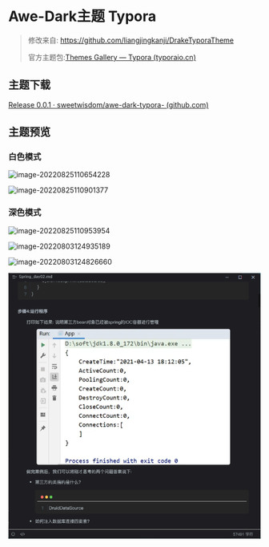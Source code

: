# Awe-Dark主题 Typora





> 修改来自: https://github.com/liangjingkanji/DrakeTyporaTheme
>
> 官方主题包:[Themes Gallery — Typora (typoraio.cn)](https://theme.typoraio.cn/)

## 主题下载

[Release 0.0.1 · sweetwisdom/awe-dark-typora- (github.com)](https://github.com/sweetwisdom/awe-dark-typora-/releases/tag/outPut)



## 主题预览

### 白色模式

![image-20220825110654228](https://gitee.com/ponyjie/mySou/raw/master/2022/08/upgit_20220825_1661397124.png)

![image-20220825110901377](https://gitee.com/ponyjie/mySou/raw/master/2022/08/upgit_20220825_1661397130.png)

### 深色模式

![image-20220825110953954](https://gitee.com/ponyjie/mySou/raw/master/2022/08/upgit_20220825_1661397136.png)



![image-20220803124935189](https://s2.loli.net/2022/08/03/X8yGNlgBha5Ifq2.png)

![image-20220803124826660](https://s2.loli.net/2022/08/03/sxiKA7fu3oHeXpa.png)

![image-20220803125248187](./.imgs/image-20220803125248187.png)